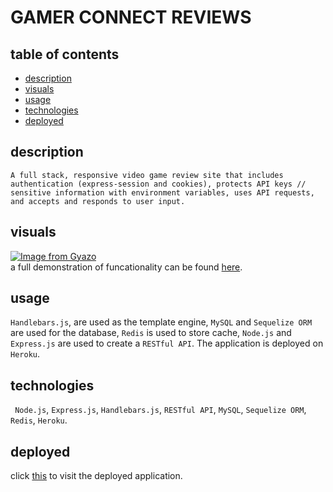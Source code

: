 # GAMER CONNECT REVIEWS

## table of contents
- [description](#description)
- [visuals](#visuals)
- [usage](#usage)
- [technologies](#technologies)
- [deployed](#deployed)
  
## description
``` 
A full stack, responsive video game review site that includes authentication (express-session and cookies), protects API keys // sensitive information with environment variables, uses API requests, and accepts and responds to user input. 
```
## visuals
[![Image from Gyazo](https://i.gyazo.com/b89d854a5075d2d9c4a859aab83d14b6.gif)](https://gyazo.com/b89d854a5075d2d9c4a859aab83d14b6)<br>
a full demonstration of funcationality can be found [here](https://watch.screencastify.com/v/nLdRtLShcST4wz4IPsrg).
## usage
```Handlebars.js```, are used as the template engine, ```MySQL``` and ```Sequelize ORM``` are used for the database, ```Redis``` is used to store cache, ```Node.js``` and ```Express.js``` are used to create a ```RESTful API```. The application is deployed on ```Heroku```.

## technologies

``` Node.js```, ```Express.js```, ```Handlebars.js```, ```RESTful API```, ```MySQL```, ```Sequelize ORM```, ```Redis```, ```Heroku```.

## deployed
click [this](https://heroku.com/) to visit the deployed application.